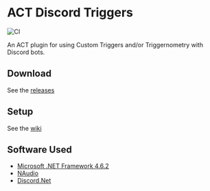 # ACT Discord Triggers
![CI](https://github.com/Makar8000/ACT-Discord-Triggers/actions)

An ACT plugin for using Custom Triggers and/or Triggernometry with Discord bots.

## Download
See the [releases](https://github.com/Makar8000/ACT-Discord-Triggers/releases)

## Setup
See the [wiki](https://github.com/Makar8000/ACT-Discord-Triggers/wiki/First-Time-Setup-Guide)

## Software Used
 * [Microsoft .NET Framework 4.6.2](https://dotnet.microsoft.com/download/dotnet-framework)
 * [NAudio](https://github.com/naudio/NAudio)
 * [Discord.Net](https://github.com/RogueException/Discord.Net)
